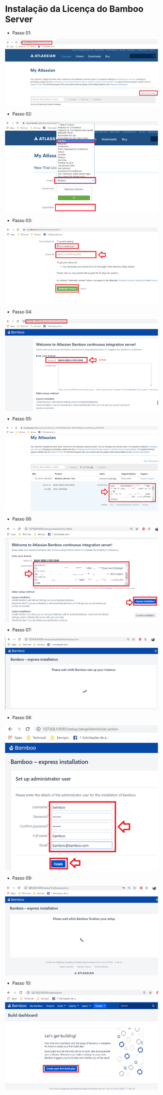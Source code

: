 # Instalação da Licença do Bamboo Server

* Passo 01:

![Install Bamboo License](images/Install-Bamboo-License-01.png)

* Passo 02:

![Install Bamboo License](images/Install-Bamboo-License-02.png)

* Passo 03:

![Install Bamboo License](images/Install-Bamboo-License-03.png)

* Passo 04:

![Install Bamboo License](images/Install-Bamboo-License-04.png)

* Passo 05:

![Install Bamboo License](images/Install-Bamboo-License-05.png)

* Passo 06:

![Install Bamboo License](images/Install-Bamboo-License-06.png)

* Passo 07:

![Install Bamboo License](images/Install-Bamboo-License-07.png)

* Passo 08:

![Install Bamboo License](images/Install-Bamboo-License-08.png)

* Passo 09:

![Install Bamboo License](images/Install-Bamboo-License-09.png)

* Passo 10:

![Install Bamboo License](images/Install-Bamboo-License-10.png)
